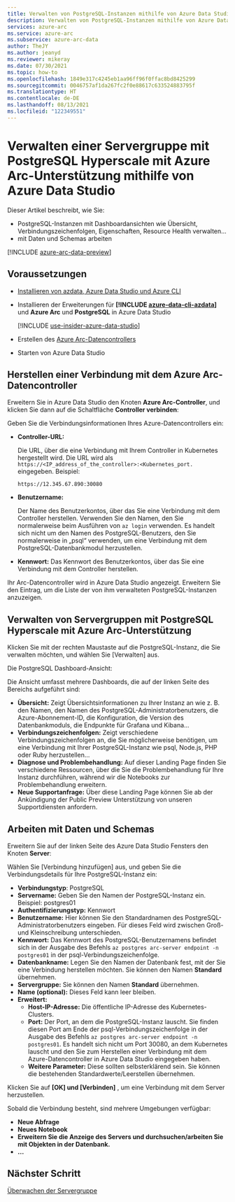 ```yaml
---
title: Verwalten von PostgreSQL-Instanzen mithilfe von Azure Data Studio
description: Verwalten von PostgreSQL-Instanzen mithilfe von Azure Data Studio
services: azure-arc
ms.service: azure-arc
ms.subservice: azure-arc-data
author: TheJY
ms.author: jeanyd
ms.reviewer: mikeray
ms.date: 07/30/2021
ms.topic: how-to
ms.openlocfilehash: 1849e317c4245eb1aa96ff96f0ffac8bd8425299
ms.sourcegitcommit: 0046757af1da267fc2f0e88617c633524883795f
ms.translationtype: HT
ms.contentlocale: de-DE
ms.lasthandoff: 08/13/2021
ms.locfileid: "122349551"
---
```

# <a name="use-azure-data-studio-to-manage-your-azure-arc-enabled-postgresql-hyperscale-server-group"></a>Verwalten einer Servergruppe mit PostgreSQL Hyperscale mit Azure Arc-Unterstützung mithilfe von Azure Data Studio


Dieser Artikel beschreibt, wie Sie:
- PostgreSQL-Instanzen mit Dashboardansichten wie Übersicht, Verbindungszeichenfolgen, Eigenschaften, Resource Health verwalten...
- mit Daten und Schemas arbeiten

[!INCLUDE [azure-arc-data-preview](../../../includes/azure-arc-data-preview.md)]

## <a name="prerequisites"></a>Voraussetzungen

- [Installieren von azdata, Azure Data Studio und Azure CLI](install-client-tools.md)
- Installieren der Erweiterungen für **[!INCLUDE [azure-data-cli-azdata](../../../includes/azure-data-cli-azdata.md)]** und **Azure Arc** und **PostgreSQL** in Azure Data Studio

   [!INCLUDE [use-insider-azure-data-studio](includes/use-insider-azure-data-studio.md)]

- Erstellen des [Azure Arc-Datencontrollers](./create-data-controller-indirect-cli.md)
- Starten von Azure Data Studio

## <a name="connect-to-the-azure-arc-data-controller"></a>Herstellen einer Verbindung mit dem Azure Arc-Datencontroller

Erweitern Sie in Azure Data Studio den Knoten **Azure Arc-Controller**, und klicken Sie dann auf die Schaltfläche **Controller verbinden**:

Geben Sie die Verbindungsinformationen Ihres Azure-Datencontrollers ein:

- **Controller-URL:**

    Die URL, über die eine Verbindung mit Ihrem Controller in Kubernetes hergestellt wird. Die URL wird als `https://<IP_address_of_the_controller>:<Kubernetes_port.` eingegeben. Beispiel:

    ```console
    https://12.345.67.890:30080
    ```
- **Benutzername:**

    Der Name des Benutzerkontos, über das Sie eine Verbindung mit dem Controller herstellen. Verwenden Sie den Namen, den Sie normalerweise beim Ausführen von `az login` verwenden. Es handelt sich nicht um den Namen des PostgreSQL-Benutzers, den Sie normalerweise in „psql“ verwenden, um eine Verbindung mit dem PostgreSQL-Datenbankmodul herzustellen.
- **Kennwort:** Das Kennwort des Benutzerkontos, über das Sie eine Verbindung mit dem Controller herstellen.


Ihr Arc-Datencontroller wird in Azure Data Studio angezeigt. Erweitern Sie den Eintrag, um die Liste der von ihm verwalteten PostgreSQL-Instanzen anzuzeigen.

## <a name="manage-your-azure-arc-enabled-postgresql-hyperscale-server-groups"></a>Verwalten von Servergruppen mit PostgreSQL Hyperscale mit Azure Arc-Unterstützung

Klicken Sie mit der rechten Maustaste auf die PostgreSQL-Instanz, die Sie verwalten möchten, und wählen Sie [Verwalten] aus.

Die PostgreSQL Dashboard-Ansicht:

Die Ansicht umfasst mehrere Dashboards, die auf der linken Seite des Bereichs aufgeführt sind:

- **Übersicht:** Zeigt Übersichtsinformationen zu Ihrer Instanz an wie z. B. den Namen, den Namen des PostgreSQL-Administratorbenutzers, die Azure-Abonnement-ID, die Konfiguration, die Version des Datenbankmoduls, die Endpunkte für Grafana und Kibana...
- **Verbindungszeichenfolgen:** Zeigt verschiedene Verbindungszeichenfolgen an, die Sie möglicherweise benötigen, um eine Verbindung mit Ihrer PostgreSQL-Instanz wie psql, Node.js, PHP oder Ruby herzustellen...
- **Diagnose und Problembehandlung:** Auf dieser Landing Page finden Sie verschiedene Ressourcen, über die Sie die Problembehandlung für Ihre Instanz durchführen, während wir die Notebooks zur Problembehandlung erweitern.
- **Neue Supportanfrage:** Über diese Landing Page können Sie ab der Ankündigung der Public Preview Unterstützung von unseren Supportdiensten anfordern.

## <a name="work-with-your-data-and-schema"></a>Arbeiten mit Daten und Schemas

Erweitern Sie auf der linken Seite des Azure Data Studio Fensters den Knoten **Server**:

Wählen Sie [Verbindung hinzufügen] aus, und geben Sie die Verbindungsdetails für Ihre PostgreSQL-Instanz ein:
- **Verbindungstyp**: PostgreSQL
- **Servername:** Geben Sie den Namen der PostgreSQL-Instanz ein. Beispiel: postgres01
- **Authentifizierungstyp:** Kennwort
- **Benutzername:** Hier können Sie den Standardnamen des PostgreSQL-Administratorbenutzers eingeben. Für dieses Feld wird zwischen Groß- und Kleinschreibung unterschieden.
- **Kennwort:** Das Kennwort des PostgreSQL-Benutzernamens befindet sich in der Ausgabe des Befehls `az postgres arc-server endpoint -n postgres01` in der psql-Verbindungszeichenfolge.
- **Datenbankname:** Legen Sie den Namen der Datenbank fest, mit der Sie eine Verbindung herstellen möchten. Sie können den Namen __Standard__ übernehmen.
- **Servergruppe:** Sie können den Namen __Standard__ übernehmen.
- **Name (optional):** Dieses Feld kann leer bleiben.
- **Erweitert:**
    - **Host-IP-Adresse:** Die öffentliche IP-Adresse des Kubernetes-Clusters.
    - **Port:** Der Port, an dem die PostgreSQL-Instanz lauscht. Sie finden diesen Port am Ende der psql-Verbindungszeichenfolge in der Ausgabe des Befehls `az postgres arc-server endpoint -n postgres01`. Es handelt sich nicht um Port 30080, an dem Kubernetes lauscht und den Sie zum Herstellen einer Verbindung mit dem Azure-Datencontroller in Azure Data Studio eingegeben haben.
    - **Weitere Parameter:** Diese sollten selbsterklärend sein. Sie können die bestehenden Standardwerte/Leerstellen übernehmen.

Klicken Sie auf **[OK] und [Verbinden]** , um eine Verbindung mit dem Server herzustellen.

Sobald die Verbindung besteht, sind mehrere Umgebungen verfügbar:
- **Neue Abfrage**
- **Neues Notebook**
- **Erweitern Sie die Anzeige des Servers und durchsuchen/arbeiten Sie mit Objekten in der Datenbank.**
- **...**

## <a name="next-step"></a>Nächster Schritt
[Überwachen der Servergruppe](monitor-grafana-kibana.md)